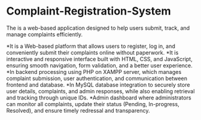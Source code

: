 # Complaint-Registration-System
The is a web-based application designed to help users submit, track, and manage complaints efficiently.

*It is a Web-based platform that allows users to register, log in, and conveniently submit their complaints online without paperwork.
*It is interactive and responsive interface built with HTML, CSS, and JavaScript, ensuring smooth navigation, form validation, and a better user experience.
*In backend processing using PHP on XAMPP server, which manages complaint submission, user authentication, and communication between frontend and database.
*In MySQL database integration to securely store user details, complaints, and admin responses, while also enabling retrieval and tracking through unique IDs.
*Admin dashboard where administrators can monitor all complaints, update their status (Pending, In-progress, Resolved), and ensure timely redressal and transparency.
